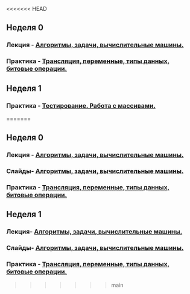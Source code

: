 <<<<<<< HEAD
## Неделя 0
### Лекция - [Алгоритмы, задачи, вычислительные машины.](0_intro/0_0_plan.md)
### Практика - [Трансляция, переменные, типы данных, битовые операции.](0_intro/practice/practice.md)

## Неделя 1
### Практика - [Тестирование. Работа с массивами.](1_complexity_arrays/practice/practice.md)
=======
## Неделя 0
### Лекция - [Алгоритмы, задачи, вычислительные машины.](0_intro/0_0_plan.md)

### Слайды- [Алгоритмы, задачи, вычислительные машины.](0_intro/slides/0_introduction.pdf)

### Практика - [Трансляция, переменные, типы данных, битовые операции.](0_intro/practice/practice.md)

## Неделя 1
### Лекция- [Алгоритмы, задачи, вычислительные машины.](algorithms_course/repo/algorithms_course/1_arrays_complexity_testing/lection/1_0_plan.md)

### Слайды- [Алгоритмы, задачи, вычислительные машины.](1_arrays_complexity_testing.pdf)

### Практика - [Трансляция, переменные, типы данных, битовые операции.](1_arrays_complexity_testing/practice/practice.md)
>>>>>>> main
